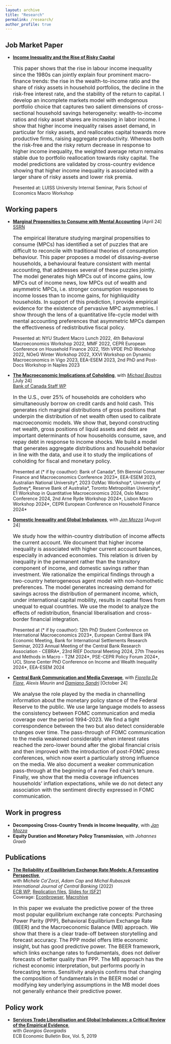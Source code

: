 ```yaml
---
layout: archive
title: "Research"
permalink: /research/
author_profile: true
---
```



## Job Market Paper
- [**Income Inequality and the Rise of Risky Capital**](https://andrejmijakovic.github.io/research/jmp.pdf)<br/>
   <p style="font-size: 16px"> This paper shows that the rise in labour income inequality since the 1980s can jointly explain four prominent macro-finance trends: the rise in the wealth-to-income ratio and the share of risky assets in household portfolios, the decline in the risk-free interest rate, and the stability of the return to capital. I develop an incomplete markets model with endogenous portfolio choice that captures two salient dimensions of cross-sectional household savings heterogeneity: wealth-to-income ratios and risky asset shares are increasing in labor income. I show that higher income inequality raises asset demand, in particular for risky assets, and reallocates capital towards more productive firms, raising aggregate productivity. Whereas both the risk-free and the risky return decrease in response to higher income inequality, the weighted average return remains stable due to portfolio reallocation towards risky capital. The model predictions are validated by cross-country evidence showing that higher income inequality is associated with a larger share of risky assets and lower risk premia. </p>
   <p style="font-size: 14px; line-height: 1.2;"> Presented at: LUISS University Internal Seminar, Paris School of Economics Macro Workshop </p>  

## Working papers
- [**Marginal Propensities to Consume with Mental Accounting**](https://andrejmijakovic.github.io/assets/draft_mpc_apr24.pdf) [April 24] <br/>
    [SSRN](https://papers.ssrn.com/sol3/papers.cfm?abstract_id=4603292) <br/>
   <p style="font-size: 16px"> The empirical literature studying marginal propensities to consume (MPCs) has identified a set of puzzles that are difficult to reconcile with traditional theories of consumption behaviour. This paper proposes a model of dissaving-averse households, a behavioural feature consistent with mental accounting, that addresses several of these puzzles jointly. The model generates high MPCs out of income gains, low MPCs out of income news, low MPCs out of wealth and asymmetric MPCs, i.e. stronger consumption responses to income losses than to income gains, for highliquidity households. In support of this prediction, I provide empirical evidence for the existence of pervasive MPC asymmetries. I show through the lens of a quantitative life-cycle model with mental accounting preferences that asymmetric MPCs dampen the effectiveness of redistributive fiscal policy. </p>
   <p style="font-size: 14px; line-height: 1.2;"> Presented at: NYU Student Macro Lunch 2022, 4th Behavioral Macroeconomics Workshop 2022, MMF 2022, CEPR European Conference on Household Finance 2022, 15th VPDE PhD Workshop 2022, NOeG Winter Workshop 2022, XXVI Workshop on Dynamic Macroeconomics in Vigo 2023, EEA-ESEM 2023, 2nd PhD and Post-Docs Workshop in Naples 2023 </p>  

- [**The Macroeconomic Implications of Coholding**](https://andrejmijakovic.github.io/assets/draft_mprd_jul24.pdf), with [*Michael Boutros*](https://michaelboutros.com/) [July 24] <br/>
  [Bank of Canada Staff WP](https://www.bankofcanada.ca/wp-content/uploads/2024/05/swp2024-16.pdf) <br/>
     <p style="font-size: 16px"> In the U.S., over 25% of households are coholders who simultaneously borrow on credit cards and hold cash. This generates rich marginal distributions of gross positions that underpin the distribution of net wealth often used to calibrate macroeconomic models. We show that, beyond constructing net wealth, gross positions of liquid assets and debt are important determinants of how households consume, save, and repay debt in response to income shocks. We build a model that generates aggregate distributions and household behavior in line with the data, and use it to study the implications of coholding for fiscal and monetary policy.</p>
    <p style="font-size: 14px; line-height: 1.2;"> Presented at (* if by coauthor): Bank of Canada*, 5th Biennial Consumer Finance and Macroeconomics Conference 2023*, EEA-ESEM 2023, Australian National University*, 2023 OzMac Workshop*, University of Sydney*, Reserve Bank of Australia*, Toronto Metropolitan University*, E1 Workshop in Quantitative Macroeconomics 2024, Oslo Macro Conference 2024, 2nd Arne Ryde Workshop 2024*, Lisbon Macro Workshop 2024*, CEPR European Conference on Household Finance 2024* </p>  

- [**Domestic Inequality and Global Imbalances**](https://andrejmijakovic.github.io/assets/mazza_mijakovic_inequality_imbalances_aug24.pdf), with [*Jan Mazza*](https://www.janmazza.com/) [August 24] <br/>
   <p style="font-size: 16px"> We study how the within-country distribution of income affects the current account. We document that higher income inequality is associated with higher current account balances, especially in advanced economies. This relation is driven by inequality in the permanent rather than the transitory component of income, and domestic savings rather than investment. We rationalize the empirical findings through a two-country heterogeneous agent model with non-homothetic preferences. The model generates increasing demand for savings across the distribution of permanent income, which, under international capital mobility, results in capital flows from unequal to equal countries. We use the model to analyze the effects of redistribution, financial liberalisation and cross-border financial integration. </p>
    <p style="font-size: 14px; line-height: 1.2;"> Presented at (* if by coauthor): 12th PhD Student Conference on International Macroeconomics 2023*, European Central Bank IPA Economic Meeting, Bank for International Settlements Research Seminar, 2023 Annual Meeting of the Central Bank Research Association - CEBRA*, 23rd RIEF Doctoral Meeting 2024, 27th Theories and Methods in Macro - T2M 2024*, PSE-CEPR Policy Forum 2024*, UCL Stone Center PhD Conference on Income and Wealth Inequality 2024*, EEA-ESEM 2024 </p>

- [**Central Bank Communication and Media Coverage**](https://andrejmijakovic.github.io/assets/draft_cb_media_oct24.pdf), with [*Fiorella De Fiore*](https://www.bis.org/author/fiorella_de_fiore.htm), *Alexis Maurin* and [*Damiano Sandri*](https://sites.google.com/site/damianosandri) [October 24] <br/>
   <p style="font-size: 16px"> We analyse the role played by the media in channelling information about the monetary policy stance of the Federal Reserve to the public. We use large language models to assess the consistency between FOMC communication and media coverage over the period 1994-2023. We find a tight correspondence between the two but also detect considerable changes over time. The pass-through of FOMC communication to the media weakened considerably when interest rates reached the zero-lower bound after the global financial crisis and then improved with the introduction of post-FOMC press conferences, which now exert a particularly strong influence on the media. We also document a weaker communication pass-through at the beginning of a new Fed chair’s tenure. Finally, we show that the media coverage influences households’ inflation expectations, while we do not detect any association with the sentiment directly expressed in FOMC communication. </p>

## Work in progress
- **Decomposing Cross-Country Trends in Income Inequality**, with [*Jan Mazza*](https://www.janmazza.com/)
- **Equity Duration and Monetary Policy Transmission**, with *Johannes Graeb*

## Publications
- [**The Reliability of Equilibrium Exchange Rate Models: A Forecasting Perspective**](https://www.ijcb.org/journal/ijcb22q3a6.pdf),   
with *Michele Ca’Zorzi*, *Adam Cap* and *Michal Rubaszek*   
*International Journal of Central Banking* (2022)     
  [ECB WP](https://www.ecb.europa.eu/pub/pdf/scpwps/ecb.wp2358~4382d88430.en.pdf), 
  [Replication files](https://web.sgh.waw.pl/~mrubas/Publications/MatlabReplicationCodesEER.zip), 
  [Slides for ISF21](https://andrejmijakovic.github.io/assets/slides_ISF21.pdf)   
  Coverage: [Econbrowser](http://econbrowser.com/archives/2020/02/guest-contribution-the-predictive-power-of-equilibrium-exchange-rates), [Macrohive](https://macrohive.com/deep-dives/which-fx-valuation-models-work-best/) <br/>
   <p style="font-size: 16px"> In this paper we evaluate the predictive power of the three most popular equilibrium exchange rate concepts: Purchasing Power Parity (PPP), Behavioral Equilibrium Exchange Rate (BEER) and the Macroeconomic Balance (MB) approach. We show that there is a clear trade-off between storytelling and forecast accuracy. The PPP model offers little economic insight, but has good predictive power. The BEER framework, which links exchange rates to fundamentals, does not deliver forecasts of better quality than PPP. The MB approach has the richest economic interpretation, but performs poorly in forecasting terms. Sensitivity analysis confirms that changing the composition of fundamentals in the BEER model or modifying key underlying assumptions in the MB model does not generally enhance their predictive power.</p> 

## Policy work
- [**Services Trade Liberalisation and Global Imbalances: a Critical Review of the Empirical Evidence**](https://www.ecb.europa.eu/pub/economic-bulletin/focus/2019/html/ecb.ebbox201905_02~84aa884ddf.en.html),  
 with *Georgios Georgiadis*  
  ECB Economic Bulletin Box, Vol. 5, 2019    